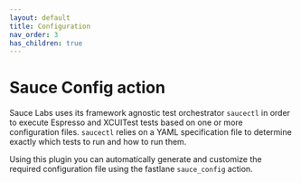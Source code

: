 ```yaml
---
layout: default
title: Configuration
nav_order: 3
has_children: true
---
```

# Sauce Config action

Sauce Labs uses its framework agnostic test orchestrator `saucectl` in order to execute Espresso and XCUITest tests based on one or more configuration files. `saucectl` relies on a YAML specification file to determine exactly which tests to run and how to run them.

Using this plugin you can automatically generate and customize the required configuration file using the fastlane `sauce_config` action.
